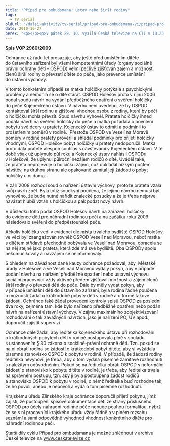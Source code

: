 ```yaml
---
title: "Případ pro ombudsmana: Ústav nebo širší rodiny"
tags:
  - TV seriál
oldUrl: "/dalsi-aktivity/tv-serial/pripad-pro-ombudsmana-vi/pripad-pro-ombudsmana-ustav-nebo-sirsi-rodiny/"
date: 2010-10-27
perex: "<p></p><p>V pátek 29. 10. vysílá Česká televize na ČT1 v 18:25 devátý díl cyklu Případ pro ombudsmana (repríze v pondělí 1. 11. ve 12:25 na ČT2). Díl nazvaný Ústav nebo širší rodina popisuje případ malé holčičky, která možná zbytečně strávila dva roky v ústavním zařízení, protože odpovědné úřady nezjišťovaly zájem širší rodiny o převzetí dítěte do péče.</p>"
---
```


<!-- imported from the old website -->

<p><strong>Spis VOP 2960/2009</strong></p><p>Ochránce už řadu let prosazuje, aby ještě před umístěním dítěte do ústavního zařízení byl všemi kompetentními úřady (orgány sociálně právní ochrany dětí &ndash; OSPOD) velmi pečlivě zjišťován zájem a možnost členů širší rodiny o převzetí dítěte do péče, jako prevence umístění do ústavní výchovy. </p><p>V tomto konkrétním případě se matka holčičky potýkala s psychickými problémy a nemohla se o dítě starat. OSPOD Holešov proto v říjnu 2006 podal soudu návrh na vydání předběžného opatření o svěření holčičky do péče Kojeneckého ústavu. V návrhu není uvedeno, že by OSPOD kontaktoval širší rodinu a zjišťoval vhodnou osobu z rodiny, která by péči o holčičku mohla převzít. Soud návrhu vyhověl. Prateta holčičky ihned podala návrh na svěření holčičky do péče a matka požádala o povolení pobytu své dcery u pratety. Kojenecký ústav to odmítl a podmínil to prošetřením poměrů v rodině.  Přestože OSPOD ve Veselí na Moravě poměry v rodině pratety prověřil a shledal podmínky pro přijetí holčičky vhodnými, OSPOD Holešov pobyt holčičky u pratety nedoporučil. Matka proto dala pratetě alespoň souhlas s návštěvami v Kojeneckém ústavu. V té době však už uplynulo půl roku a Kojenecký ústav nahlásil OSPODu v Holešově, že uplynul půlroční nezájem rodičů o dítě. Uváděl také, že prateta neprojevuje o holčičku zájem, což dokládal nízkým počtem návštěv, na druhou stranu ale opakovaně zamítal její žádosti o pobyt holčičky u ní doma.</p><p>V září 2008 rozhodl soud o nařízení ústavní výchovy, protože prateta vzala svůj návrh zpět. Byla totiž soudkyní poučena, že jejímu návrhu nemusí být vyhověno, že bude nutné nařídit znalecké posudky a že je třeba nejprve navázat hlubší vztah s holčičkou a pak podat nový návrh. </p><p>V důsledku toho podal OSPOD Holešov návrh na zařazení holčičky do evidence dětí pro náhradní rodinnou péči a na začátku roku 2009 následovalo svěření do předpěstounské péče. </p><p>Ačkoliv holčičku vedl v evidenci dle místa trvalého bydliště OSPOD Holešov, ve věci byl zaangažován rovněž OSPOD Veselí nad Moravou, neboť matka s dítětem střídavě přechodně pobývala ve Veselí nad Moravou, obracela se na něj stejně jako prateta, která zde má své bydliště. Oba OSPODy spolu nekomunikovaly a navzájem se neinformovaly. </p><p>S ohledem na závažnost dané kauzy ochránce požadoval, aby  Městské úřady v Holešově a ve Veselí nad Moravou vydaly pokyn, aby v případě podání návrhu na nařízení předběžné opatření nebo ústavní výchovu sociální pracovníci vždy aktivně předem zjišťovali možnost a zájem členů širší rodiny o převzetí dětí do péče. Dále by měly vydat pokyn, aby v případě umístění dětí do ústavního zařízení, byla rodina řádně poučena o možnosti žádat o krátkodobé pobyty dětí v rodině a o formě takové žádosti. Ochránce také žádal provedení kontroly spisů OSPOD za poslední dva roky, zejména tam, kde bylo nařízeno předběžné opatření nebo podán návrh na nařízení ústavní výchovy. V zájmu maximálního zobjektivizování rozhodování o tak závažných návrzích, jako je nařízení PO, ÚV apod., doporučil zajistit supervizi.</p><p>Ochránce dále žádal, aby ředitelka kojeneckého ústavu při rozhodování o krátkodobých pobytech dětí v rodině postupovala plně v souladu s ustanovením § 30 zákona o sociálně-právní ochraně dětí. Tzn. pokud se na ni obrátí rodina se žádostí o krátkodobý pobyt dítěte, aby si vyžádala písemné stanovisko OSPOD k pobytu v rodině. V případě, že žádosti rodiny ředitelka nevyhoví, je třeba, aby o tom vydala písemné zamítavé rozhodnutí s náležitým odůvodněním. Pokud se na ředitelku obrátí OSPOD s neformální žádostí o stanovisko k pobytu dítěte v rodině, je třeba, aby ředitelka trvala na správném postupu, tzn. aby jí byla postoupena žádost rodičů a stanovisko OSPOD k pobytu v rodině, o němž ředitelka buď rozhodne tak, že ho povolí, anebo je nepovolí a vydá o tom písemné rozhodnutí. </p><p>Krajskému úřadu Zlínského kraje ochránce doporučil přijetí pokynu, jímž zajistí, že postoupení spisové dokumentace dětí ze strany příslušného OSPOD pro účely náhradní rodinné péče nebude pouhou formalitou, nýbrž že se s ní pracovníci krajského úřadu vždy řádně a v plném rozsahu seznámí a sami odpovědně vyhodnotí vhodnost konkrétního dítěte pro náhradní rodinnou péči. </p><p></p><p></p><p>Starší díly cyklu Případ pro ombudsmana je možné zhlédnout v archivu České televize na <a title="Otevření do nového okna" href="http://www.ceskatelevize.cz/" target="_blank">www.ceskatelevize.cz</a> <img alt="" src="https://www.ochrance.cz/typo3/ext/od_linkdesc/icons/external.gif" class="od_linkdesc_icon_external" /> </p>
